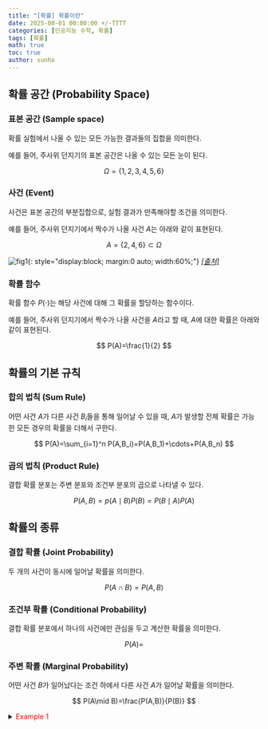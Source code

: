 ```yaml
---
title: "[확률] 확률이란"
date: 2025-08-01 00:00:00 +/-TTTT
categories: [인공지능 수학, 확률]
tags: [확률]
math: true
toc: true
author: sunho
---
```


## 확률 공간 (Probability Space)

### 표본 공간 (Sample space)

확률 실험에서 나올 수 있는 모든 가능한 결과들의 집합을 의미한다.
    
예를 들어, 주사위 던지기의 표본 공간은 나올 수 있는 모든 눈이 된다.

$$\Omega=\lbrace1,2,3,4,5,6\rbrace$$

### 사건 (Event)

사건은 표본 공간의 부분집합으로, 실험 결과가 만족해야할 조건을 의미한다.

예를 들어, 주사위 던지기에서 짝수가 나올 사건 $A$는 아래와 같이 표현된다.
    
$$A=\lbrace2,4,6\rbrace\subset\Omega$$

![fig1](mlm/p1-1.png){: style="display:block; margin:0 auto; width:60%;"}
_[[출처]](https://m.blog.naver.com/mykepzzang/221855523956)_

### 확률 함수

확률 함수 $P(\cdot)$는 해당 사건에 대해 그 확률을 할당하는 함수이다.

예를 들어, 주사위 던지기에서 짝수가 나올 사건을 $A$라고 할 때, $A$에 대한 확률은 아래와 같이 표현된다.

$$
P(A)=\frac{1}{2}
$$

## 확률의 기본 규칙

### 합의 법칙 (Sum Rule)

어떤 사건 $A$가 다른 사건 $B_i$들을 통해 일어날 수 있을 때, $A$가 발생할 전체 확률은 가능한 모든 경우의 확률을 더해서 구한다.

$$
P(A)=\sum_{i=1}^n P(A,B_i)=P(A,B_1)+\cdots+P(A,B_n)
$$

### 곱의 법칙 (Product Rule)

결합 확률 분포는 주변 분포와 조건부 분포의 곱으로 나타낼 수 있다.

$$
P(A,B)=p(A\mid B)P(B)=P(B\mid A)P(A)
$$

## 확률의 종류

### 결합 확률 (Joint Probability)

두 개의 사건이 동시에 일어날 확률을 의미한다.

$$
P(A\cap B)=P(A,B)
$$

### 조건부 확률 (Conditional Probability)

결합 확률 분포에서 하나의 사건에만 관심을 두고 계산한 확률을 의미한다.

$$
P(A)=
$$

### 주변 확률 (Marginal Probability)

어떤 사건 $B$가 일어났다는 조건 하에서 다른 사건 $A$가 일어날 확률을 의미한다.

$$
P(A\mid B)=\frac{P(A,B)}{P(B)}
$$

<details>
<summary><font color='red'>Example 1</font></summary>
<div markdown="1">

<center>

| 열1 | 열2 | 열3 |
|----|----|----|
| 값1 | 값2 | 값3 |

<center>

---



</div>
</details>
